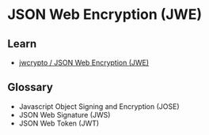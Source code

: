 # JSON Web Encryption (JWE)

## Learn

- [jwcrypto / JSON Web Encryption (JWE)](https://jwcrypto.readthedocs.io/en/latest/jwe.html)

## Glossary

- Javascript Object Signing and Encryption (JOSE)
- JSON Web Signature (JWS)
- JSON Web Token (JWT)
